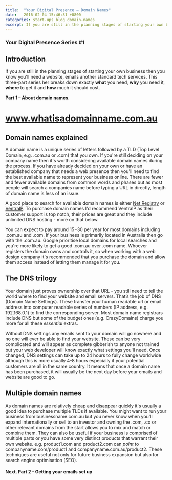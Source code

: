 ```yaml
---
title:  "Your Digital Presence – Domain Names"
date:   2016-02-04 15:46:31 +0800
categories: start-ups blog domain-names
excerpt: If you are still in the planning stages of starting your own business then you know you'll need a website, emails another standard tech services. This three-part series breaks down exactly <strong>what</strong> you need, <strong>why</strong> you need it, <strong>where</strong> to get it and <strong>how</strong> much it should cost. 
---
```


### Your Digital Presence Series #1

## Introduction

If you are still in the planning stages of starting your own business then you know you'll need a website, emails another standard tech services. This three-part series her breaks down exactly **what** you need, **why** you need it, **where** to get it and **how** much it should cost. 

**Part 1 – About domain names**.

# www.whatisadomainname.com.au

## Domain names explained

A domain name is a unique series of letters followed by a TLD (Top Level Domain, e.g. .com.au or .com) that you own. If you're still deciding on your company name then it's worth considering available domain names during the process. If you have already decided on your own or have an established company that needs a web presence then you'll need to find the best available name to represent your business online. There are fewer and fewer available domains from common words and phases but as most people will search a companies name before typing a URL in directly, length of domain name is less of an issue.

A good place to search for available domain names is either [Net Registry](http://www.netregistry.com.au) or [VentraIP](http://ventraip.com.au). To purchase domain names I'd recommend VentraIP as their customer support is top notch, their prices are great and they include unlimited DNS hosting - more on that below. 

You can expect to pay around $15-$30 per year for most domains including .com.au and .com. If your business is primarily located in Australia then go with the .com.au. Google prioritise local domains for local searches and you're more likely to get a good .com.au over .com name. Whoever registers the domain owns and controls it, so when working with a web design company it's recommended that you purchase the domain and allow them access instead of letting them manage it for you.

## The DNS trilogy

Your domain just proves ownership over that URL - you still need to tell the world where to find your website and email servers. That’s the job of DNS (Domain Name Settings). These transfer your  human readable url or email address into computer readable series of numbers (IP address, e.g. 192.168.0.1) to find the corresponding server. Most domain name registrars include DNS but some of the budget ones (e.g. CrazyDomains) charge you more for all these *essential* extras.

<!-- insert image for DNS, Website & Email -->

Without DNS settings any emails sent to your domain will go nowhere and no one will ever be able to find your website. These can be very complicated and will appear as complete gibberish to anyone not trained but your web developer will know exactly what settings you'll need. Once changed, DNS settings can take up to 24 hours to fully change worldwide although this is more usually 4-8 hours especially if your potential customers are all in the same country. It means that once a domain name has been purchased, it will usually be the next day before your emails and website are good to go.

## Multiple domain names

As domain names are relatively cheap and disappear quickly it's usually a good idea to purchase multiple TLDs if available. You might want to run your business from businessname.com.au but you never know when you'll expand internationally or sell to an investor and owning the .com, .co or other relevant domains from the start allows you to mix and match or combine them. They can also be useful if your business is comprised of multiple parts or you have some very distinct products that warrant their own website. e.g. product1.com and product2.com can *point* to companyname.com/product1 and companyname.com.au/product2. These techniques are useful not only for future business expansion but also for search engine optimisation (SEO).

#### Next. Part 2 - Getting your emails set up